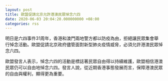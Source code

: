 ```yaml
---
layout: post
title: 歐盟促請北京允許港澳民眾悼念六四
date: 2020-06-03 20:04:20.000000000 +08:00
categories: rss
---
```


明日是六四事件31周年，香港和澳門兩地警方都以防疫為由，拒絕讓民眾集會舉行悼念活動。歐盟促請北京政府儘管面對新型肺炎疫情威脅，必須允許港澳民眾悼念六四。

歐盟發言人表示，悼念六四的活動是標誌著民眾自由得以持續維護，歐盟相信港澳民眾仍可以自由地悼念六四。發言人說，從近期香港事態發展而言，保障港澳民眾的自由與權利，顯得更為重要。
